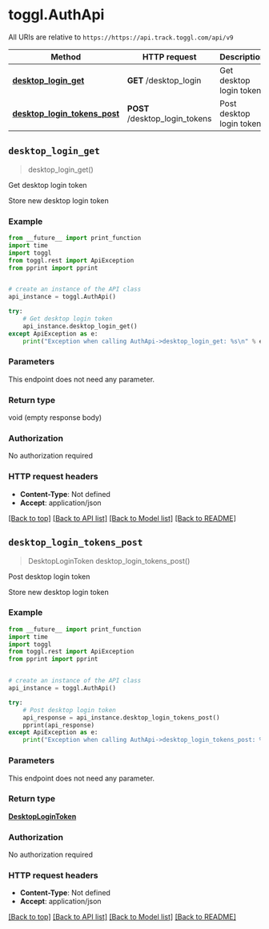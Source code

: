 # toggl.AuthApi

All URIs are relative to `https://https://api.track.toggl.com/api/v9`

Method | HTTP request | Description
------------- | ------------- | -------------
[**desktop_login_get**](AuthApi.md#desktop_login_get) | **GET** /desktop_login | Get desktop login token
[**desktop_login_tokens_post**](AuthApi.md#desktop_login_tokens_post) | **POST** /desktop_login_tokens | Post desktop login token


## `desktop_login_get`
> desktop_login_get()

Get desktop login token

Store new desktop login token

### Example

```python
from __future__ import print_function
import time
import toggl
from toggl.rest import ApiException
from pprint import pprint


# create an instance of the API class
api_instance = toggl.AuthApi()

try:
    # Get desktop login token
    api_instance.desktop_login_get()
except ApiException as e:
    print("Exception when calling AuthApi->desktop_login_get: %s\n" % e)
```

### Parameters

This endpoint does not need any parameter.

### Return type

void (empty response body)

### Authorization

No authorization required

### HTTP request headers

 - **Content-Type**: Not defined
 - **Accept**: application/json

[[Back to top]](#) [[Back to API list]](../README.md#documentation-for-api-endpoints) [[Back to Model list]](../README.md#documentation-for-models) [[Back to README]](../README.md)

## `desktop_login_tokens_post`
> DesktopLoginToken desktop_login_tokens_post()

Post desktop login token

Store new desktop login token

### Example

```python
from __future__ import print_function
import time
import toggl
from toggl.rest import ApiException
from pprint import pprint


# create an instance of the API class
api_instance = toggl.AuthApi()

try:
    # Post desktop login token
    api_response = api_instance.desktop_login_tokens_post()
    pprint(api_response)
except ApiException as e:
    print("Exception when calling AuthApi->desktop_login_tokens_post: %s\n" % e)
```

### Parameters

This endpoint does not need any parameter.

### Return type

[**DesktopLoginToken**](DesktopLoginToken.md)

### Authorization

No authorization required

### HTTP request headers

 - **Content-Type**: Not defined
 - **Accept**: application/json

[[Back to top]](#) [[Back to API list]](../README.md#documentation-for-api-endpoints) [[Back to Model list]](../README.md#documentation-for-models) [[Back to README]](../README.md)

